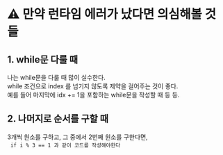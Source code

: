 # ⚠️ 만약 런타임 에러가 났다면 의심해볼 것들
## 1. while문 다룰 때
나는 while문을 다룰 때 많이 실수한다.   
while 조건으로 index 를 넘기지 않도록 제약을 걸어주는 것이 좋다.   
예를 들어 마지막에 idx += 1을 포함하는 while문을 작성할 때 등 등.   
## 2. 나머지로 순서를 구할 때
3개씩 원소를 구하고, 그 중에서 2번째 원소를 구한다면,   
<code> if i % 3 == 1 과 같이 코드를 작성해야한다 </code>
